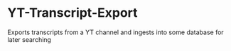 # YT-Transcript-Export
 Exports transcripts from a YT channel and ingests into some database for later searching
